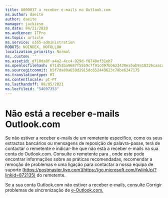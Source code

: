 ```yaml
---
title: 8000037 a receber e-mails no Outlook.com
ms.author: daeite
author: daeite
manager: jackiesm
ms.date: 04/21/2020
ms.audience: ITPro
ms.topic: article
ms.service: o365-administration
ROBOTS: NOINDEX, NOFOLLOW
localization_priority: Normal
ms,.custom: ''
ms.assetid: df10da0f-a4a2-4cc4-929d-f8740ef31eb7
ms.openlocfilehash: 671d53ba9687f55b9c7f91c097bb623430ea5ab9a18226caacabdc92f6b410d8
ms.sourcegitcommit: b5f7da89a650d2915dc652449623c78be6247175
ms.translationtype: MT
ms.contentlocale: pt-PT
ms.lasthandoff: 08/05/2021
ms.locfileid: "54097353"
---
```

# <a name="not-receiving-mail-in-outlookcom"></a>Não está a receber e-mails Outlook.com

Se não estiver a receber e-mails de um remetente específico, como os seus extractos bancários ou mensagens de reposição de palavra-passe, terá de contactar o remetente e indicar-lhe que não está a receber e-mails na sua conta do Outlook.com. Consulte o remetente para , onde este pode encontrar informações sobre as práticas recomendadas, recomendar a remoção de problemas e uma ligação para contactar a nossa equipa de suporte [https://postmaster.live.com](https://go.microsoft.com/fwlink/p/?linkid=872135) do remetente.
  
Se a sua conta Outlook.com não estiver a receber e-mails, consulte Corrigir problemas de sincronização de [e-Outlook.com.](https://go.microsoft.com/fwlink/p/?linkid=874363)
  

